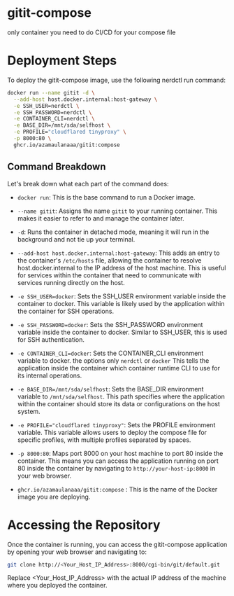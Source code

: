 # gitit-compose

only container you need to do CI/CD for your compose file

# Deployment Steps

To deploy the gitit-compose image, use the following nerdctl run command:

```sh
docker run --name gitit -d \
  --add-host host.docker.internal:host-gateway \
  -e SSH_USER=nerdctl \
  -e SSH_PASSWORD=nerdctl \
  -e CONTAINER_CLI=nerdctl \
  -e BASE_DIR=/mnt/sda/selfhost \
  -e PROFILE="cloudflared tinyproxy" \
  -p 8000:80 \
  ghcr.io/azamaulanaaa/gitit:compose

```

## Command Breakdown

Let's break down what each part of the command does:

- `docker run`: This is the base command to run a Docker image.

- `--name gitit`: Assigns the name `gitit` to your running container. This makes it easier to refer to and manage the container later.

- `-d`: Runs the container in detached mode, meaning it will run in the background and not tie up your terminal.

- `--add-host host.docker.internal:host-gateway`: This adds an entry to the container's `/etc/hosts` file, allowing the container to resolve host.docker.internal to the IP address of the host machine. This is useful for services within the container that need to communicate with services running directly on the host.

- `-e SSH_USER=docker`: Sets the SSH_USER environment variable inside the container to docker. This variable is likely used by the application within the container for SSH operations.

- `-e SSH_PASSWORD=docker`: Sets the SSH_PASSWORD environment variable inside the container to docker. Similar to SSH_USER, this is used for SSH authentication.

- `-e CONTAINER_CLI=docker`: Sets the CONTAINER_CLI environment variable to docker. the options only `nerdctl` or `docker` This tells the application inside the container which container runtime CLI to use for its internal operations.

- `-e BASE_DIR=/mnt/sda/selfhost`: Sets the BASE_DIR environment variable to `/mnt/sda/selfhost`. This path specifies where the application within the container should store its data or configurations on the host system.

- `-e PROFILE="cloudflared tinyproxy"`: Sets the PROFILE environment variable. This variable allows users to deploy the compose file for specific profiles, with multiple profiles separated by spaces.

- `-p 8000:80`: Maps port 8000 on your host machine to port 80 inside the container. This means you can access the application running on port 80 inside the container by navigating to `http://your-host-ip:8000` in your web browser.

- `ghcr.io/azamaulanaaa/gitit:compose` : This is the name of the Docker image you are deploying.

# Accessing the Repository

Once the container is running, you can access the gitit-compose application by opening your web browser and navigating to:

```sh
git clone http://<Your_Host_IP_Address>:8000/cgi-bin/git/default.git

```

Replace <Your_Host_IP_Address> with the actual IP address of the machine where you deployed the container.
